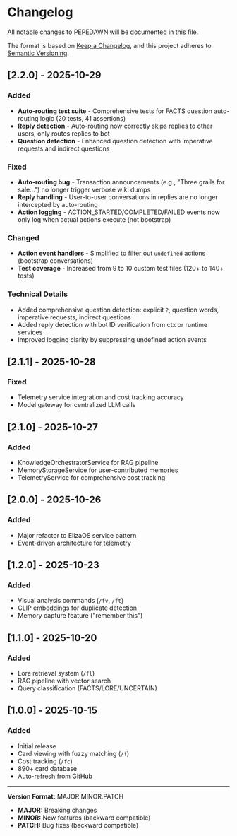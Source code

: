 # Changelog

All notable changes to PEPEDAWN will be documented in this file.

The format is based on [Keep a Changelog](https://keepachangelog.com/en/1.0.0/),
and this project adheres to [Semantic Versioning](https://semver.org/spec/v2.0.0.html).

## [2.2.0] - 2025-10-29

### Added
- **Auto-routing test suite** - Comprehensive tests for FACTS question auto-routing logic (20 tests, 41 assertions)
- **Reply detection** - Auto-routing now correctly skips replies to other users, only routes replies to bot
- **Question detection** - Enhanced question detection with imperative requests and indirect questions

### Fixed
- **Auto-routing bug** - Transaction announcements (e.g., "Three grails for sale...") no longer trigger verbose wiki dumps
- **Reply handling** - User-to-user conversations in replies are no longer intercepted by auto-routing
- **Action logging** - ACTION_STARTED/COMPLETED/FAILED events now only log when actual actions execute (not bootstrap)

### Changed
- **Action event handlers** - Simplified to filter out `undefined` actions (bootstrap conversations)
- **Test coverage** - Increased from 9 to 10 custom test files (120+ to 140+ tests)

### Technical Details
- Added comprehensive question detection: explicit `?`, question words, imperative requests, indirect questions
- Added reply detection with bot ID verification from ctx or runtime services
- Improved logging clarity by suppressing undefined action events

## [2.1.1] - 2025-10-28

### Fixed
- Telemetry service integration and cost tracking accuracy
- Model gateway for centralized LLM calls

## [2.1.0] - 2025-10-27

### Added
- KnowledgeOrchestratorService for RAG pipeline
- MemoryStorageService for user-contributed memories
- TelemetryService for comprehensive cost tracking

## [2.0.0] - 2025-10-26

### Added
- Major refactor to ElizaOS service pattern
- Event-driven architecture for telemetry

## [1.2.0] - 2025-10-23

### Added
- Visual analysis commands (`/fv`, `/ft`)
- CLIP embeddings for duplicate detection
- Memory capture feature ("remember this")

## [1.1.0] - 2025-10-20

### Added
- Lore retrieval system (`/fl`)
- RAG pipeline with vector search
- Query classification (FACTS/LORE/UNCERTAIN)

## [1.0.0] - 2025-10-15

### Added
- Initial release
- Card viewing with fuzzy matching (`/f`)
- Cost tracking (`/fc`)
- 890+ card database
- Auto-refresh from GitHub

---

**Version Format:** MAJOR.MINOR.PATCH
- **MAJOR:** Breaking changes
- **MINOR:** New features (backward compatible)
- **PATCH:** Bug fixes (backward compatible)

